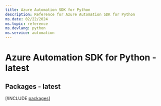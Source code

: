 ```yaml
---
title: Azure Automation SDK for Python
description: Reference for Azure Automation SDK for Python
ms.date: 02/22/2024
ms.topic: reference
ms.devlang: python
ms.service: automation
---
```

# Azure Automation SDK for Python - latest
## Packages - latest
[!INCLUDE [packages](automation-index.md)]